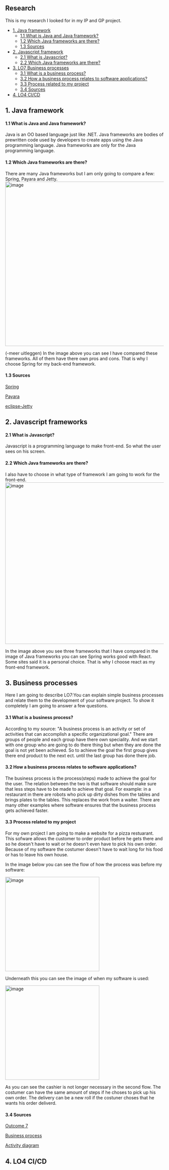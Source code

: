 ## Research

This is my research I looked for in my IP and GP project.
 
- [1. Java framework](#1-Java-framework)
  - [1.1 What is Java and Java framework?](#11-What-is-Java-and-Java-framework) 
  - [1.2 Which Java frameworks are there?](#12-Which-Java-Frameworks-are-there)
  - [1.3 Sources](#13-Sources)  
- [2. Javascript framework](#2-Javascript-frameworks)
  - [2.1 What is Javascript?](#21-What-is-Javascript)  
  - [2.2 Which Java frameworks are there?](#22-Which-Java-frameworks-are-there)  
- [3. LO7 Business processes](#3-Business-processes)
  - [3.1 What is a business process?](#31-what-is-a-business-process)
  - [3.2 How a business process relates to software applications?](#32-How-a-business-process-relates-to-software-applications)
  - [3.3 Process related to my project](#33-Process-related-to-my-project)
  - [3.4 Sources](#34-Sources)
- [4. LO4 CI/CD](#4-CI/CD)

## 1. Java framework 
 
#### 1.1 What is Java and Java framework?
Java is an OO based language just like .NET. 
Java frameworks are bodies of prewritten code used by developers to create apps using the Java programming language. Java frameworks are only for the Java programming language.

#### 1.2 Which Java frameworks are there?
There are many Java frameworks but I am only going to compare a few: Spring, Payara and Jetty.
<img width="521" alt="image" src="https://user-images.githubusercontent.com/99472273/157016495-e2e073b9-9cd0-420d-b9c0-41c56cddec1e.png">

(-meer uitleggen)
In the image above you can see I have compared these frameworks. All of them have there own pros and cons. That is why I choose Spring for my back-end framework.

#### 1.3 Sources

[Spring](https://spring.io/)

[Payara](https://www.payara.fish/)

[eclipse-Jetty](https://www.eclipse.org/jetty/)

## 2. Javascript frameworks

#### 2.1 What is Javascript?
Javascript is a programming language to make front-end. So what the user sees on his screen. 

#### 2.2 Which Java frameworks are there?
I also have to choose in what type of framework I am going to work for the front-end. 
<img width="512" alt="image" src="https://user-images.githubusercontent.com/99472273/157016579-d72df7be-de27-4197-a316-99646c9794f4.png">

In the image above you see three frameworks that I have compared in the image of Java frameworks you can see Spring works good with React. Some sites said it is a personal choice. That is why I choose react as my front-end framework.

## 3. Business processes
Here I am going to describe LO7:You can explain simple business processes and relate them to the development of your software project. To show it completely I am going to answer a few questions.

#### 3.1 What is a business process?
According to my source: "A business process is an activity or set of activities that can accomplish a specific organizational goal." There are groups of people and each group have there own speciality. And we start with one group who are going to do there thing but when they are done the goal is not yet been achieved. So to achieve the goal the first group gives there end product to the next ect. until the last group has done there job. 

#### 3.2 How a business process relates to software applications? 
The business process is the process(steps) made to achieve the goal for the user. The relation between the two is that software should make sure that less steps have to be made to achieve that goal. For example: in a restaurant in there are robots who pick up dirty dishes from the tables and brings plates to the tables. This replaces the work from a waiter. There are many other examples where software ensures that the business process gets achieved faster.

#### 3.3 Process related to my project

For my own project I am going to make a website for a pizza restuarant. This sofware allows the customer to order product before he gets there and so he doesn't have to wait or he doesn't even have to pick his own order. Because of my software the costumer doesn't have to wait long for his food or has to leave his own house. 

In the image below you can see the flow of how the process was before my software:

<img width="299" alt="image" src="https://user-images.githubusercontent.com/99472273/158561676-59bf2bd8-cf22-49a2-9d7a-f68a6e6fab56.png">

Underneath this you can see the image of when my software is used:

<img width="299" alt="image" src="https://user-images.githubusercontent.com/99472273/158566548-3f2df730-33fe-44c9-bbec-023c717cd98d.png">

As you can see the cashier is not longer necessary in the second flow. The costumer can have the same amount of steps if he choses to pick up his own order. The delivery can be a new roll if the costuner choses that he wants his order deliverd.

#### 3.4 Sources
[Outcome 7](https://fhict.instructure.com/courses/12096/outcomes)

[Business process](https://www.techtarget.com/searchcio/definition/business-process)

[Activity diagram](https://www.smartdraw.com/activity-diagram/)


## 4. LO4 CI/CD
